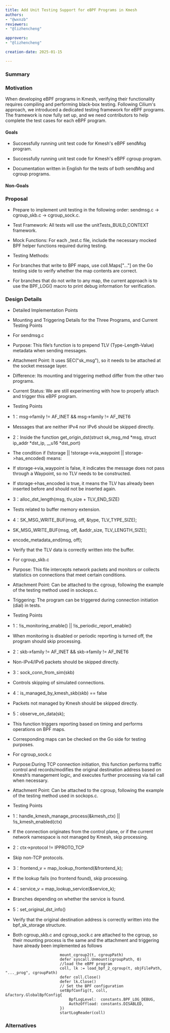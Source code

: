 ```yaml
---
title: Add Unit Testing Support for eBPF Programs in Kmesh
authors:
- "@wxnzb" 
reviewers:
- "@lizhencheng"

approvers:
- "@lizhencheng"

creation-date: 2025-01-15

---
```



### Summary

<!--
This section is incredibly important for producing high-quality, user-focused
documentation such as release notes or a development roadmap.

A good summary is probably at least a paragraph in length.
-->

### Motivation

<!--
This section is for explicitly listing the motivation, goals, and non-goals of
this KEP.  Describe why the change is important and the benefits to users.
-->

When developing eBPF programs in Kmesh, verifying their functionality requires compiling and performing black-box testing. Following Cilium's approach, we introduced a dedicated testing framework for eBPF programs. The framework is now fully set up, and we need contributors to help complete the test cases for each eBPF program.

#### Goals

<!--
List the specific goals of the KEP. What is it trying to achieve? How will we
know that this has succeeded?
-->

- Successfully running unit test code for Kmesh's eBPF sendMsg program.

- Successfully running unit test code for Kmesh's eBPF cgroup program.

- Documentation written in English for the tests of both sendMsg and cgroup programs.
 
#### Non-Goals

<!--
What is out of scope for this KEP? Listing non-goals helps to focus discussion
and make progress.
-->

### Proposal

<!--
This is where we get down to the specifics of what the proposal actually is.
This should have enough detail that reviewers can understand exactly what
you're proposing, but should not include things like API designs or
implementation. What is the desired outcome and how do we measure success?.
The "Design Details" section below is for the real
nitty-gritty.
-->

- Prepare to implement unit testing in the following order: sendmsg.c → cgroup_skb.c → cgroup_sock.c.

- Test Framework: All tests will use the unitTests_BUILD_CONTEXT framework.

- Mock Functions: For each _test.c file, include the necessary mocked BPF helper functions required during testing.

- Testing Methods:
- For branches that write to BPF maps, use coll.Maps["..."] on the Go testing side to verify whether the map contents are correct.
- For branches that do not write to any map, the current approach is to use the BPF_LOG() macro to print debug information for verification.


### Design Details

<!--
This section should contain enough information that the specifics of your
change are understandable. This may include API specs (though not always
required) or even code snippets. If there's any ambiguity about HOW your
proposal will be implemented, this is the place to discuss them.
-->

- Detailed Implementation Points
- Mounting and Triggering Details for the Three Programs, and Current Testing Points


- For sendmsg.c
- Purpose: This file’s function is to prepend TLV (Type-Length-Value) metadata when sending messages.
- Attachment Point: It uses SEC("sk_msg"), so it needs to be attached at the socket message layer.
- Difference: Its mounting and triggering method differ from the other two programs.
- Current Status: We are still experimenting with how to properly attach and trigger this eBPF program.

- Testing Points
- 1：msg->family != AF_INET && msg->family != AF_INET6
- Messages that are neither IPv4 nor IPv6 should be skipped directly.
- 2：Inside the function get_origin_dst(struct sk_msg_md *msg, struct ip_addr *dst_ip, __u16 *dst_port)
- The condition if (!storage || !storage->via_waypoint || storage->has_encoded) means:
- If storage->via_waypoint is false, it indicates the message does not pass through a Waypoint, so no TLV needs to be constructed.
- If storage->has_encoded is true, it means the TLV has already been inserted before and should not be inserted again.
- 3：alloc_dst_length(msg, tlv_size + TLV_END_SIZE)
- Tests related to buffer memory extension.
- 4：SK_MSG_WRITE_BUF(msg, off, &type, TLV_TYPE_SIZE);
- SK_MSG_WRITE_BUF(msg, off, &addr_size, TLV_LENGTH_SIZE);
- encode_metadata_end(msg, off);
- Verify that the TLV data is correctly written into the buffer.



- For cgroup_skb.c
-  Purpose: This file intercepts network packets and monitors or collects statistics on connections that meet certain conditions.
-  Attachment Point: Can be attached to the cgroup, following the example of the testing method used in sockops.c.
-  Triggering: The program can be triggered during connection initiation (dial) in tests.
  
- Testing Points
- 1：!is_monitoring_enable() || !is_periodic_report_enable()
- When monitoring is disabled or periodic reporting is turned off, the program should skip processing.
- 2：skb->family != AF_INET && skb->family != AF_INET6
- Non-IPv4/IPv6 packets should be skipped directly.
- 3：sock_conn_from_sim(skb)
- Controls skipping of simulated connections.
- 4：is_managed_by_kmesh_skb(skb) == false
- Packets not managed by Kmesh should be skipped directly.
- 5：observe_on_data(sk);
- This function triggers reporting based on timing and performs operations on BPF maps.
- Corresponding maps can be checked on the Go side for testing purposes.



- For cgroup_sock.c
- Purpose:During TCP connection initiation, this function performs traffic control and records/modifies the original destination address based on Kmesh’s management logic, and executes further processing via tail call when necessary.
- Attachment Point: Can be attached to the cgroup, following the example of the testing method used in sockops.c.

- Testing Points
- 1：handle_kmesh_manage_process(&kmesh_ctx) || !is_kmesh_enabled(ctx)
- If the connection originates from the control plane, or if the current network namespace is not managed by Kmesh, skip processing.
- 2：ctx->protocol != IPPROTO_TCP
- Skip non-TCP protocols.
- 3：frontend_v = map_lookup_frontend(&frontend_k);
- If the lookup fails (no frontend found), skip processing.
- 4：service_v = map_lookup_service(&service_k);
- Branches depending on whether the service is found.
- 5：set_original_dst_info()
- Verify that the original destination address is correctly written into the bpf_sk_storage structure.


- Both cgroup_skb.c and cgroup_sock.c are attached to the cgroup, so their mounting process is the same and the attachment and triggering have already been implemented as follows 

```
                        mount_cgroup2(t, cgroupPath)
						defer syscall.Unmount(cgroupPath, 0)
						//load the eBPF program
						coll, lk := load_bpf_2_cgroup(t, objFilePath, "..._prog", cgroupPath)
						defer coll.Close()
						defer lk.Close()
						// Set the BPF configuration
						setBpfConfig(t, coll, &factory.GlobalBpfConfig{
							BpfLogLevel:  constants.BPF_LOG_DEBUG,
							AuthzOffload: constants.DISABLED,
						})
						startLogReader(coll)
```



### Alternatives

<!--
What other approaches did you consider, and why did you rule them out? These do
not need to be as detailed as the proposal, but should include enough
information to express the idea and why it was not acceptable.
-->

<!--
Note: This is a simplified version of kubernetes enhancement proposal template.
https://github.com/kubernetes/enhancements/tree/3317d4cb548c396a430d1c1ac6625226018adf6a/keps/NNNN-kep-template
-->





